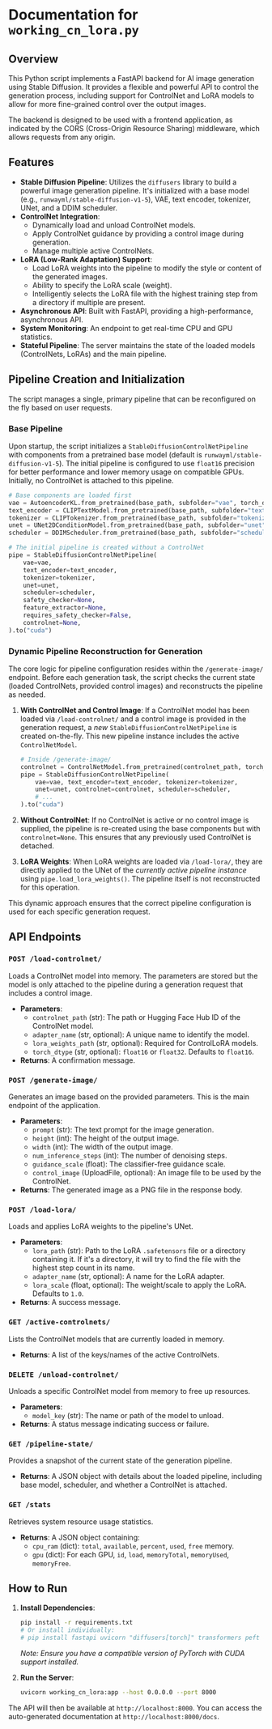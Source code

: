 # Documentation for `working_cn_lora.py`

## Overview

This Python script implements a FastAPI backend for AI image generation using Stable Diffusion. It provides a flexible and powerful API to control the generation process, including support for ControlNet and LoRA models to allow for more fine-grained control over the output images.

The backend is designed to be used with a frontend application, as indicated by the CORS (Cross-Origin Resource Sharing) middleware, which allows requests from any origin.

## Features

-   **Stable Diffusion Pipeline**: Utilizes the `diffusers` library to build a powerful image generation pipeline. It's initialized with a base model (e.g., `runwayml/stable-diffusion-v1-5`), VAE, text encoder, tokenizer, UNet, and a DDIM scheduler.
-   **ControlNet Integration**:
    -   Dynamically load and unload ControlNet models.
    -   Apply ControlNet guidance by providing a control image during generation.
    -   Manage multiple active ControlNets.
-   **LoRA (Low-Rank Adaptation) Support**:
    -   Load LoRA weights into the pipeline to modify the style or content of the generated images.
    -   Ability to specify the LoRA scale (weight).
    -   Intelligently selects the LoRA file with the highest training step from a directory if multiple are present.
-   **Asynchronous API**: Built with FastAPI, providing a high-performance, asynchronous API.
-   **System Monitoring**: An endpoint to get real-time CPU and GPU statistics.
-   **Stateful Pipeline**: The server maintains the state of the loaded models (ControlNets, LoRAs) and the main pipeline.

## Pipeline Creation and Initialization

The script manages a single, primary pipeline that can be reconfigured on the fly based on user requests.

### Base Pipeline

Upon startup, the script initializes a `StableDiffusionControlNetPipeline` with components from a pretrained base model (default is `runwayml/stable-diffusion-v1-5`). The initial pipeline is configured to use `float16` precision for better performance and lower memory usage on compatible GPUs. Initially, no ControlNet is attached to this pipeline.

```python
# Base components are loaded first
vae = AutoencoderKL.from_pretrained(base_path, subfolder="vae", torch_dtype=torch.float16)
text_encoder = CLIPTextModel.from_pretrained(base_path, subfolder="text_encoder", torch_dtype=torch.float16)
tokenizer = CLIPTokenizer.from_pretrained(base_path, subfolder="tokenizer")
unet = UNet2DConditionModel.from_pretrained(base_path, subfolder="unet", torch_dtype=torch.float16)
scheduler = DDIMScheduler.from_pretrained(base_path, subfolder="scheduler")

# The initial pipeline is created without a ControlNet
pipe = StableDiffusionControlNetPipeline(
    vae=vae,
    text_encoder=text_encoder,
    tokenizer=tokenizer,
    unet=unet,
    scheduler=scheduler,
    safety_checker=None,
    feature_extractor=None,
    requires_safety_checker=False,
    controlnet=None,
).to("cuda")
```

### Dynamic Pipeline Reconstruction for Generation

The core logic for pipeline configuration resides within the `/generate-image/` endpoint. Before each generation task, the script checks the current state (loaded ControlNets, provided control images) and reconstructs the pipeline as needed.

1.  **With ControlNet and Control Image**: If a ControlNet model has been loaded via `/load-controlnet/` and a control image is provided in the generation request, a *new* `StableDiffusionControlNetPipeline` is created on-the-fly. This new pipeline instance includes the active `ControlNetModel`.

    ```python
    # Inside /generate-image/
    controlnet = ControlNetModel.from_pretrained(controlnet_path, torch_dtype=dtype).to("cuda")
    pipe = StableDiffusionControlNetPipeline(
        vae=vae, text_encoder=text_encoder, tokenizer=tokenizer,
        unet=unet, controlnet=controlnet, scheduler=scheduler,
        # ...
    ).to("cuda")
    ```

2.  **Without ControlNet**: If no ControlNet is active or no control image is supplied, the pipeline is re-created using the base components but with `controlnet=None`. This ensures that any previously used ControlNet is detached.

3.  **LoRA Weights**: When LoRA weights are loaded via `/load-lora/`, they are directly applied to the UNet of the *currently active pipeline instance* using `pipe.load_lora_weights()`. The pipeline itself is not reconstructed for this operation.

This dynamic approach ensures that the correct pipeline configuration is used for each specific generation request.

## API Endpoints

### `POST /load-controlnet/`

Loads a ControlNet model into memory. The parameters are stored but the model is only attached to the pipeline during a generation request that includes a control image.

-   **Parameters**:
    -   `controlnet_path` (str): The path or Hugging Face Hub ID of the ControlNet model.
    -   `adapter_name` (str, optional): A unique name to identify the model.
    -   `lora_weights_path` (str, optional): Required for ControlLoRA models.
    -   `torch_dtype` (str, optional): `float16` or `float32`. Defaults to `float16`.
-   **Returns**: A confirmation message.

### `POST /generate-image/`

Generates an image based on the provided parameters. This is the main endpoint of the application.

-   **Parameters**:
    -   `prompt` (str): The text prompt for the image generation.
    -   `height` (int): The height of the output image.
    -   `width` (int): The width of the output image.
    -   `num_inference_steps` (int): The number of denoising steps.
    -   `guidance_scale` (float): The classifier-free guidance scale.
    -   `control_image` (UploadFile, optional): An image file to be used by the ControlNet.
-   **Returns**: The generated image as a PNG file in the response body.

### `POST /load-lora/`

Loads and applies LoRA weights to the pipeline's UNet.

-   **Parameters**:
    -   `lora_path` (str): Path to the LoRA `.safetensors` file or a directory containing it. If it's a directory, it will try to find the file with the highest step count in its name.
    -   `adapter_name` (str, optional): A name for the LoRA adapter.
    -   `lora_scale` (float, optional): The weight/scale to apply the LoRA. Defaults to `1.0`.
-   **Returns**: A success message.

### `GET /active-controlnets/`

Lists the ControlNet models that are currently loaded in memory.

-   **Returns**: A list of the keys/names of the active ControlNets.

### `DELETE /unload-controlnet/`

Unloads a specific ControlNet model from memory to free up resources.

-   **Parameters**:
    -   `model_key` (str): The name or path of the model to unload.
-   **Returns**: A status message indicating success or failure.

### `GET /pipeline-state/`

Provides a snapshot of the current state of the generation pipeline.

-   **Returns**: A JSON object with details about the loaded pipeline, including base model, scheduler, and whether a ControlNet is attached.

### `GET /stats`

Retrieves system resource usage statistics.

-   **Returns**: A JSON object containing:
    -   `cpu_ram` (dict): `total`, `available`, `percent`, `used`, `free` memory.
    -   `gpu` (dict): For each GPU, `id`, `load`, `memoryTotal`, `memoryUsed`, `memoryFree`.

## How to Run

1.  **Install Dependencies**:
    ```bash
    pip install -r requirements.txt 
    # Or install individually:
    # pip install fastapi uvicorn "diffusers[torch]" transformers peft accelerate safetensors python-multipart
    ```
    *Note: Ensure you have a compatible version of PyTorch with CUDA support installed.*

2.  **Run the Server**:
    ```bash
    uvicorn working_cn_lora:app --host 0.0.0.0 --port 8000
    ```

The API will then be available at `http://localhost:8000`. You can access the auto-generated documentation at `http://localhost:8000/docs`. 